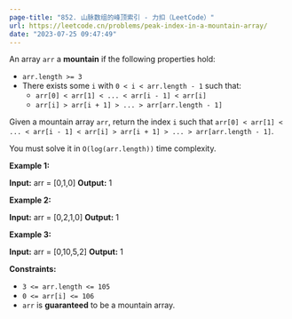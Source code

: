 ```yaml
---
page-title: "852. 山脉数组的峰顶索引 - 力扣（LeetCode）"
url: https://leetcode.cn/problems/peak-index-in-a-mountain-array/
date: "2023-07-25 09:47:49"
---
```

An array `arr` a **mountain** if the following properties hold:

-   `arr.length >= 3`
-   There exists some `i` with `0 < i < arr.length - 1` such that:
    -   `arr[0] < arr[1] < ... < arr[i - 1] < arr[i]`
    -   `arr[i] > arr[i + 1] > ... > arr[arr.length - 1]`

Given a mountain array `arr`, return the index `i` such that `arr[0] < arr[1] < ... < arr[i - 1] < arr[i] > arr[i + 1] > ... > arr[arr.length - 1]`.

You must solve it in `O(log(arr.length))` time complexity.

**Example 1:**

**Input:** arr = \[0,1,0\]
**Output:** 1

**Example 2:**

**Input:** arr = \[0,2,1,0\]
**Output:** 1

**Example 3:**

**Input:** arr = \[0,10,5,2\]
**Output:** 1

**Constraints:**

-   `3 <= arr.length <= 105`
-   `0 <= arr[i] <= 106`
-   `arr` is **guaranteed** to be a mountain array.
